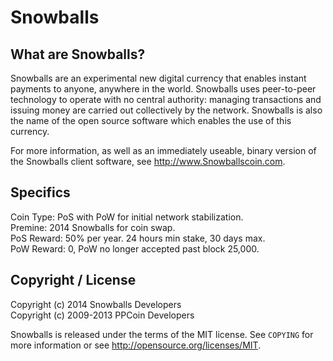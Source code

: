 Snowballs
=====

What are Snowballs?
--------------

Snowballs are an experimental new digital currency that enables instant payments to
anyone, anywhere in the world. Snowballs uses peer-to-peer technology to operate
with no central authority: managing transactions and issuing money are carried
out collectively by the network. Snowballs is also the name of the open source
software which enables the use of this currency.

For more information, as well as an immediately useable, binary version of
the Snowballs client software, see http://www.Snowballscoin.com.

Specifics
---------
Coin Type: PoS with PoW for initial network stabilization.<br />
Premine: 2014 Snowballs for coin swap.<br />
PoS Reward: 50% per year. 24 hours min stake, 30 days max.<br />
PoW Reward: 0, PoW no longer accepted past block 25,000.

Copyright / License
-------------------
Copyright (c) 2014 Snowballs Developers<br />
Copyright (c) 2009-2013 PPCoin Developers

Snowballs is released under the terms of the MIT license. See `COPYING` for more
information or see http://opensource.org/licenses/MIT.
